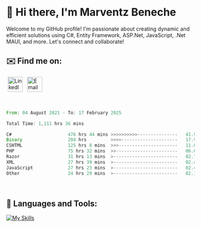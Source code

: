 # 👋 Hi there, I'm Marventz Beneche

Welcome to my GitHub profile! I'm passionate about creating dynamic and efficient solutions using C#, Entity Framework, ASP.Net, JavaScript, .Net MAUI, and more. Let's connect and collaborate!

## ✉️ Find me on:
 <a href="https://linkedin.com/in/benechem" target="_blank" rel="noopener noreferrer"> <img src="https://icons.iconarchive.com/icons/limav/flat-gradient-social/512/Linkedin-icon.png" alt="LinkedIn" height="40" style="vertical-align:top; margin:4px"></a>
 <a href="mailto:info@benechem.co"> <img src="https://icons.iconarchive.com/icons/dtafalonso/android-lollipop/512/Gmail-icon.png" alt="Email" height="40" style="vertical-align:top; margin:4px"></a>
</p>

<br/>
<!--START_SECTION:waka-->

```rust
From: 04 August 2021 - To: 17 February 2025

Total Time: 1,111 hrs 36 mins

C#                     476 hrs 44 mins >>>>>>>>>>---------------   41.96 %
Binary                 204 hrs         >>>>---------------------   17.96 %
CSHTML                 125 hrs 8 mins  >>>----------------------   11.02 %
PHP                    75 hrs 32 mins  >>-----------------------   06.65 %
Razor                  31 hrs 13 mins  >------------------------   02.75 %
XML                    27 hrs 39 mins  >------------------------   02.43 %
JavaScript             27 hrs 23 mins  >------------------------   02.41 %
Other                  24 hrs 29 mins  >------------------------   02.16 %
```

<!--END_SECTION:waka-->
<br />

## 🧰 Languages and Tools:

[![My Skills](https://skillicons.dev/icons?i=js,html,css,cs,java,php,mysql,dotnet,bootstrap,visualstudio,vscode,androidstudio,azure,xd,wordpress,raspberrypi)](https://skillicons.dev)
<br />

